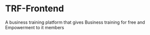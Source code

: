 # TRF-Frontend
A business training platform that gives Business training for free and Empowerment to it members
